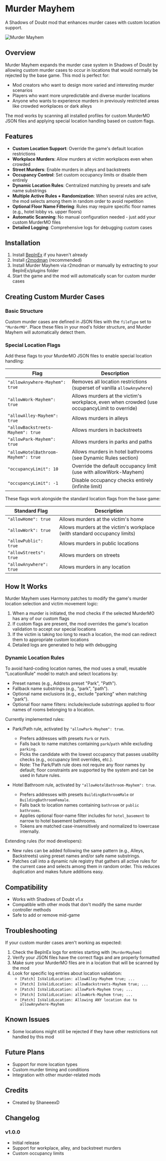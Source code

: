 # Murder Mayhem

A Shadows of Doubt mod that enhances murder cases with custom location support.

![Murder Mayhem](MurderMayhem/icon.png)

## Overview

Murder Mayhem expands the murder case system in Shadows of Doubt by allowing custom murder cases to occur in locations that would normally be rejected by the base game. This mod is perfect for:

- Mod creators who want to design more varied and interesting murder scenarios
- Players who want more unpredictable and diverse murder locations
- Anyone who wants to experience murders in previously restricted areas like crowded workplaces or dark alleys

The mod works by scanning all installed profiles for custom MurderMO JSON files and applying special location handling based on custom flags.

## Features

- **Custom Location Support**: Override the game's default location restrictions
- **Workplace Murders**: Allow murders at victim workplaces even when crowded
- **Street Murders**: Enable murders in alleys and backstreets
- **Occupancy Control**: Set custom occupancy limits or disable them entirely
- **Dynamic Location Rules**: Centralized matching by presets and safe name substrings
- **Multiple Active Rules + Randomization**: When several rules are active, the mod selects among them in random order to avoid repetition
- **Optional Floor Name Filtering**: Rules may require specific floor names (e.g., hotel lobby vs. upper floors)
- **Automatic Scanning**: No manual configuration needed - just add your custom MurderMO files
- **Detailed Logging**: Comprehensive logs for debugging custom cases

## Installation

1. Install [BepInEx](https://github.com/BepInEx/BepInEx) if you haven't already
2. Install [r2modman](https://thunderstore.io/package/ebkr/r2modman/) (recommended)
3. Install Murder Mayhem via r2modman or manually by extracting to your BepInEx/plugins folder
4. Start the game and the mod will automatically scan for custom murder cases

## Creating Custom Murder Cases

### Basic Structure

Custom murder cases are defined in JSON files with the `fileType` set to `"MurderMO"`. Place these files in your mod's folder structure, and Murder Mayhem will automatically detect them.

### Special Location Flags

Add these flags to your MurderMO JSON files to enable special location handling:

| Flag | Description |
|------|-------------|
| `"allowAnywhere-Mayhem": true` | Removes all location restrictions (superset of vanilla `allowAnywhere`) |
| `"allowWork-Mayhem": true` | Allows murders at the victim's workplace, even when crowded (use occupancyLimit to override) |
| `"allowAlley-Mayhem": true` | Allows murders in alleys |
| `"allowBackstreets-Mayhem": true` | Allows murders in backstreets |
| `"allowPark-Mayhem": true` | Allows murders in parks and paths |
| `"allowHotelBathroom-Mayhem": true` | Allows murders in hotel bathrooms (see Dynamic Rules section) |
| `"occupancyLimit": 10` | Override the default occupancy limit (use with allowWork-Mayhem) |
| `"occupancyLimit": -1` | Disable occupancy checks entirely (infinite limit) |

These flags work alongside the standard location flags from the base game:

| Standard Flag | Description |
|---------------|--------------|
| `"allowHome": true` | Allows murders at the victim's home |
| `"allowWork": true` | Allows murders at the victim's workplace (with standard occupancy limits) |
| `"allowPublic": true` | Allows murders in public locations |
| `"allowStreets": true` | Allows murders on streets |
| `"allowAnywhere": true` | Allows murders in any location |

## How It Works

Murder Mayhem uses Harmony patches to modify the game's murder location selection and victim movement logic:

1. When a murder is initiated, the mod checks if the selected MurderMO has any of our custom flags
2. If custom flags are present, the mod overrides the game's location validation to accept our special locations
3. If the victim is taking too long to reach a location, the mod can redirect them to appropriate custom locations
4. Detailed logs are generated to help with debugging

### Dynamic Location Rules

To avoid hard-coding location names, the mod uses a small, reusable "LocationRule" model to match and select locations by:

- Preset names (e.g., Address preset "Park", "Path").
- Fallback name substrings (e.g., "park", "path").
- Optional name exclusions (e.g., exclude "parking" when matching "park").
- Optional floor name filters: include/exclude substrings applied to floor names of rooms belonging to a location.

Currently implemented rules:

- Park/Path rule, activated by `"allowPark-Mayhem": true`.
  - Prefers addresses with presets `Park` or `Path`.
  - Falls back to name matches containing `park`/`path` while excluding `parking`.
  - Picks the candidate with the lowest occupancy that passes usability checks (e.g., occupancy limit overrides, etc.).
  - Note: The Park/Path rule does not require any floor names by default; floor constraints are supported by the system and can be used in future rules.

- Hotel Bathroom rule, activated by `"allowHotelBathroom-Mayhem": true`.
  - Prefers addresses with presets `BuildingBathroomMale` or `BuildingBathroomFemale`.
  - Falls back to location names containing `bathroom` or `public bathrooms`.
  - Applies optional floor-name filter includes for `hotel_basement` to narrow to hotel basement bathrooms.
  - Tokens are matched case-insensitively and normalized to lowercase internally.

Extending rules (for mod developers):

- New rules can be added following the same pattern (e.g., Alleys, Backstreets) using preset names and/or safe name substrings.
- Patches call into a dynamic rule registry that gathers all active rules for the current case and selects among them in random order. This reduces duplication and makes future additions easy.

## Compatibility

- Works with Shadows of Doubt v1.x
- Compatible with other mods that don't modify the same murder controller methods
- Safe to add or remove mid-game

## Troubleshooting

If your custom murder cases aren't working as expected:

1. Check the BepInEx logs for entries starting with `[MurderMayhem]`
2. Verify your JSON files have the correct flags and are properly formatted
3. Make sure your MurderMO files are in a location that will be scanned by the mod
4. Look for specific log entries about location validation:
   - `[Patch] IsValidLocation: allowAlley-Mayhem true; ...`
   - `[Patch] IsValidLocation: allowBackstreets-Mayhem true; ...`
   - `[Patch] IsValidLocation: allowPark-Mayhem true; ...`
   - `[Patch] IsValidLocation: allowWork-Mayhem true; ...`
   - `[Patch] IsValidLocation: Allowing ANY location due to allowAnywhere-Mayhem`

## Known Issues

- Some locations might still be rejected if they have other restrictions not handled by this mod

## Future Plans

- Support for more location types
- Custom murder timing and conditions
- Integration with other murder-related mods

## Credits

- Created by ShaneeexD

## Changelog

### v1.0.0
- Initial release
- Support for workplace, alley, and backstreet murders
- Custom occupancy limits
